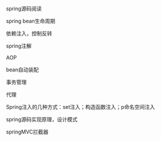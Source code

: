 spring源码阅读

spring bean生命周期

依赖注入，控制反转

spring注解

AOP

bean自动装配

事务管理

代理

Spring注入的几种方式：set注入；构造函数注入；p命名空间注入

spring源码实现原理，设计模式

springMVC拦截器